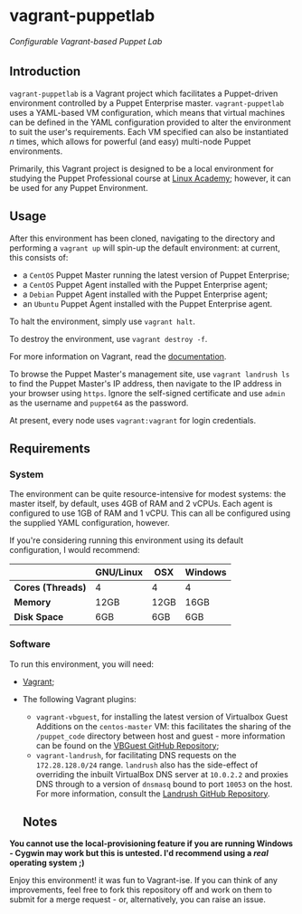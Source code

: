 # vagrant-puppetlab
###### Configurable Vagrant-based Puppet Lab

## Introduction
`vagrant-puppetlab` is a Vagrant project which facilitates a Puppet-driven environment controlled by a Puppet Enterprise master. `vagrant-puppetlab` uses a YAML-based VM configuration, which means that virtual machines can be defined in the YAML configuration provided to alter the environment to suit the user's requirements. Each VM specified can also be instantiated *n* times, which allows for powerful (and easy) multi-node Puppet environments.

Primarily, this Vagrant project is designed to be a local environment for studying the Puppet Professional course at [Linux Academy](https://linuxacademy.com); however, it can be used for any Puppet Environment.

## Usage
After this environment has been cloned, navigating to the directory and performing a `vagrant up` will spin-up the default environment: at current, this consists of:
- a `CentOS` Puppet Master running the latest version of Puppet Enterprise;
- a `CentOS` Puppet Agent installed with the Puppet Enterprise agent;
- a `Debian` Puppet Agent installed with the Puppet Enterprise agent;
- an `Ubuntu` Puppet Agent installed with the Puppet Enterprise agent.

To halt the environment, simply use `vagrant halt`.

To destroy the environment, use `vagrant destroy -f`.

For more information on Vagrant, read the [documentation](https://vagrantup.com/docs/).

To browse the Puppet Master's management site, use `vagrant landrush ls` to find the Puppet Master's IP address, then navigate to the IP address in your browser using `https`. Ignore the self-signed certificate and use `admin` as the username and `puppet64` as the password.

At present, every node uses `vagrant:vagrant` for login credentials.

## Requirements
### System
The environment can be quite resource-intensive for modest systems: the master itself, by default, uses 4GB of RAM and 2 vCPUs. Each agent is configured to use 1GB of RAM and 1 vCPU. This can all be configured using the supplied YAML configuration, however.

If you're considering running this environment using its default configuration, I would recommend:

|                 | GNU/Linux | OSX  | Windows |
|-----------------|-----------|------|---------|
| **Cores (Threads)** | 4         | 4    | 4       |
| **Memory**          | 12GB      | 12GB | 16GB    |
| **Disk Space**      | 6GB       | 6GB  | 6GB     |



### Software
To run this environment, you will need:
- [Vagrant](https://vagrantup.com);
- The following Vagrant plugins:
  - `vagrant-vbguest`, for installing the latest version of Virtualbox Guest Additions on the `centos-master` VM: this facilitates the sharing of the `/puppet_code` directory between host and guest - more information can be found on the [VBGuest GitHub Repository](https://github.com/dotless-de/vagrant-vbguest);
  - `vagrant-landrush`, for facilitating DNS requests on the `172.28.128.0/24` range. `landrush` also has the side-effect of overriding the inbuilt VirtualBox DNS server at `10.0.2.2` and proxies DNS through to a version of `dnsmasq` bound to port `10053` on the host. For more information, consult the [Landrush GitHub Repository](https://github.com/vagrant-landrush/landrush).

  ## Notes

**You cannot use the local-provisioning feature if you are running Windows - Cygwin may work but this is untested. I'd recommend using a *real* operating system ;)**

  Enjoy this environment! it was fun to Vagrant-ise. If you can think of any improvements, feel free to fork this repository off and work on them to submit for a merge request - or, alternatively, you can raise an issue.

